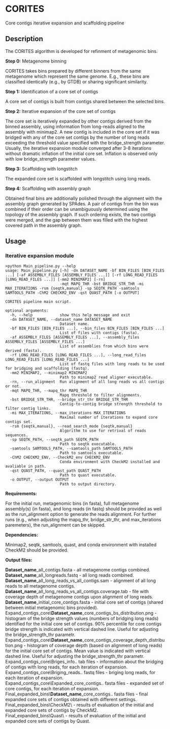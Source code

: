 # CORITES
 Core contigs iterative expansion and scaffolding pipeline
 
## Description 
The CORITES algorithm is developed for refinment of metagenomic bins. 

**Step 0:** Metagenome binning

CORITES takes bins prepared by different binners from the same metagenome which represent the same genome.
E.g., these bins are classified identically (e.g., by GTDB) or sharing significant similarity.

**Step 1:** Identification of a core set of contigs

A core set of contigs is built from contigs shared between the selected bins. 

**Step 2:** Iterative expansion of the core set of contigs

The core set is iteratively expanded by other contigs derived from the binned assembly, using information from long-reads aligned to the assembly with minimap2. 
A new contig is included in the core set if it was bridged with any of the core set contigs by the number of long reads exceeding the threshold value specified with the bridge_strength parameter. 
Usually, the iterative expansion module converged after 3-8 iterations without dramatic inflation of the initial core set. Inflation is observed only with low bridge_strength parameter values. 

**Step 3:** Scaffolding with longstitch

The expanded core set is scaffolded with longstitch using long reads. 

**Step 4:** Scaffolding with assembly graph

Obtained final bins are additionally polished through the alignment with the assembly graph generated by SPAdes. 
A pair of contigs from the bin was combined if their order can be unambiguously determined using the topology of the assembly graph. 
If such ordering exists, the two contigs were merged, and the gap between them was filled with the highest covered path in the assembly graph.


## Usage

### Iterative expansion module

```
>python Main_pipeline.py --help
usage: Main_pipeline.py [-h] -dn DATASET_NAME -bf BIN_FILES [BIN_FILES ...] [-af ASSEMBLY_FILES [ASSEMBLY_FILES ...]] [-rf LONG_READ_FILES [LONG_READ_FILES ...]] [-mm2 MINIMAP2] [-rn]
                        -mqt MAPQ_THR -bst BRIDGE_STR_THR -mi MAX_ITERATIONS -rsm {seqtk,manual} -sp SEQTK_PATH -samtools SAMTOOLS_PATH -ChM2 CHECKM2_ENV -qst QUAST_PATH [-o OUTPUT]

CORITES pipeline main script.

optional arguments:
  -h, --help            show this help message and exit
  -dn DATASET_NAME, --dataset_name DATASET_NAME
                        Dataset name.
  -bf BIN_FILES [BIN_FILES ...], --bin_files BIN_FILES [BIN_FILES ...]
                        List of files with contigs (fasta).
  -af ASSEMBLY_FILES [ASSEMBLY_FILES ...], --assembly_files ASSEMBLY_FILES [ASSEMBLY_FILES ...]
                        List of assemblies from which bins were derived (fasta).
  -rf LONG_READ_FILES [LONG_READ_FILES ...], --long_read_files LONG_READ_FILES [LONG_READ_FILES ...]
                        List of fastq files with long reads to be used for bridging and scaffolding (fastq).
  -mm2 MINIMAP2, --minimap2 MINIMAP2
                        Path to minimap2 read aligner executable.
  -rn, --run_alignment  Run alignment of all long reads vs all contigs or not.
  -mqt MAPQ_THR, --mapq_thr MAPQ_THR
                        Mapq threshold to filter alignments.
  -bst BRIDGE_STR_THR, --bridge_str_thr BRIDGE_STR_THR
                        Contig-to-contig bridge strength threshold to filter contig links.
  -mi MAX_ITERATIONS, --max_iterations MAX_ITERATIONS
                        Maximal number of iterations to expand core contigs set.
  -rsm {seqtk,manual}, --read_search_mode {seqtk,manual}
                        Algorithm to use for retrival of reads sequences.
  -sp SEQTK_PATH, --seqtk_path SEQTK_PATH
                        Path to seqtk executable.
  -samtools SAMTOOLS_PATH, --samtools_path SAMTOOLS_PATH
                        Path to samtools executable.
  -ChM2 CHECKM2_ENV, --CheckM2_env CHECKM2_ENV
                        Conda environment with CheckM2 installed and avaliable in path.
  -qst QUAST_PATH, --quast_path QUAST_PATH
                        Path to quast executable.
  -o OUTPUT, --output OUTPUT
                        Path to output directory.
```


**Requirements:**

For the initial run, metagenomic bins (in fasta), full metagenome assembly(s) (in fasta), and long reads (in fastq) should be provided as well as the run_alignment option to generate the reads alignment.
For further runs (e.g., when adjusting the mapq_thr, bridge_str_thr, and max_iterations paremeters), the run_alignment can be skipped.

**Dependencies:**

Minimap2, seqtk, samtools, quast, and conda environment with installed CheckM2 should be provided.

**Output files:**

**Dataset_name**_all_contigs.fasta - all metagenome contigs combined.  
**Dataset_name**_all_longreads.fastq - all long reads combined.  
**Dataset_name**_all_long_reads_vs_all_contigs.sam - alignment of all long reads to all metagenome contigs.  
**Dataset_name**_all_long_reads_vs_all_contigs.coverage.tab - file with coverage depth of metagenome contigs upon alignment of long reads.  
**Dataset_name**_initial_core_contigs.fasta - initial core set of contigs (shared between initial metagenomic bins provided).  
Expand_contigs_core\\**Dataset_name**_core_contigs_bs_distribution.png - histogram of the bridge strength values (numbers of bridging long reads) identified for the initial core set of contigs. 90% percentile for core contigs bridge strength is indicated with vertical dashed line. Useful for adjusting the bridge_strength_thr parametr.  
Expand_contigs_core\\**Dataset_name**_core_contigs_coverage_depth_distribution.png - histogram of coverage depth (based on alignment of long reads) for the initial core set of contigs. Mean value is indicated with vertical dashed line. Useful for adjusting the bridge_strength_thr parametr.  
Expand_contigs_core\Briges_info.. tab files - information about the bridging of contigs with long reads, for each iteration of expansion.  
Expand_contigs_core\Briging_reads.. fastq files - briging long reads, for each iteration of expansion.  
Expand_contigs_core\Expanded_core_contigs.. fasta files - expanded set of core contigs, for each iteration of expansion.  
Final_expanded_bins\\**Dataset_name**_core_contigs.. fasta files - final expanded core sets of contigs obtained with different settings.  
Final_expanded_bins\CheckM2\ - results of evaluation of the initial and expanded core sets of contigs by CheckM2.  
Final_expanded_bins\Quast\ - results of evaluation of the initial and expanded core sets of contigs by Quast.  